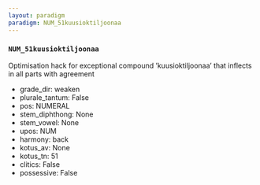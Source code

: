 ```yaml
---
layout: paradigm
paradigm: NUM_51kuusioktiljoonaa
---
```

### ` NUM_51kuusioktiljoonaa `

Optimisation hack for exceptional compound ’kuusioktiljoonaa’ that inflects in all parts with agreement
* grade_dir: weaken
* plurale_tantum: False
* pos: NUMERAL
* stem_diphthong: None
* stem_vowel: None
* upos: NUM
* harmony: back
* kotus_av: None
* kotus_tn: 51
* clitics: False
* possessive: False
